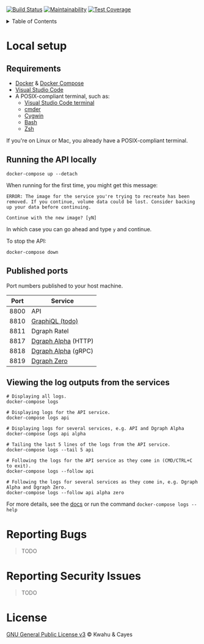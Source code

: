 [![Build Status](https://travis-ci.com/doraboateng/api.svg?branch=stable)](https://travis-ci.com/doraboateng/api)
[![Maintainability](https://api.codeclimate.com/v1/badges/eaf38d5d227bbeb85571/maintainability)](https://codeclimate.com/github/kwcay/boateng-api/maintainability)
[![Test Coverage](https://api.codeclimate.com/v1/badges/eaf38d5d227bbeb85571/test_coverage)](https://codeclimate.com/github/kwcay/boateng-api/test_coverage)

<details>
    <summary>Table of Contents</summary>

- [Local Setup](#local-setup)
    - [Requirements](#requirements)
    - [Running the API locally](#running-the-api-locally)
    - [Published Ports](#published-ports)
    - [Viewing the log outputs from the services](#viewing-the-log-outputs-from-the-services)
- [Reporting Bugs](#reporting-bugs)
- [Reporting Security Issues](#reporting-security-issues)
- [Contributing](https://github.com/kwcay/boateng-graph-service/blob/stable/docs/contributing.md)
- [Deploying](https://github.com/kwcay/boateng-graph-service/blob/stable/docs/deploying.md)
- [License](#license)

</details>

# Local setup

## Requirements

- [Docker](https://www.docker.com) & [Docker Compose](https://docs.docker.com/compose/install)
- [Visual Studio Code](https://code.visualstudio.com)
- A POSIX-compliant terminal, such as:
    - [Visual Studio Code terminal](https://code.visualstudio.com/docs/editor/integrated-terminal)
    - [cmder](https://cmder.net)
    - [Cygwin](https://www.cygwin.com)
    - [Bash](https://www.gnu.org/software/bash)
    - [Zsh](https://www.zsh.org)

If you're on Linux or Mac, you already have a POSIX-compliant terminal.

## Running the API locally

```shell
docker-compose up --detach
```

When running for the first time, you might get this message:

```
ERROR: The image for the service you're trying to recreate has been removed. If you continue, volume data could be lost. Consider backing up your data before continuing.

Continue with the new image? [yN]
```

In which case you can go ahead and type `y` and continue.

To stop the API:

```shell
docker-compose down
```

## Published ports

Port numbers published to your host machine.

| Port | Service |
| --- | --- |
| 8800 | API |
| 8810 | [GraphiQL (todo)](https://github.com/graphql/graphiql) |
| 8811 | Dgraph Ratel |
| 8817 | [Dgraph Alpha](https://dgraph.io/docs/deploy/#more-about-dgraph-alpha) (HTTP) |
| 8818 | [Dgraph Alpha](https://dgraph.io/docs/deploy/#more-about-dgraph-alpha) (gRPC) |
| 8819 | [Dgraph Zero](https://dgraph.io/docs/deploy/#more-about-dgraph-zero) |

## Viewing the log outputs from the services

```shell
# Displaying all logs.
docker-compose logs

# Displaying logs for the API service.
docker-compose logs api

# Displaying logs for several services, e.g. API and Dgraph Alpha
docker-compose logs api alpha

# Tailing the last 5 lines of the logs from the API service.
docker-compose logs --tail 5 api

# Following the logs for the API service as they come in (CMD/CTRL+C to exit).
docker-compose logs --follow api

# Following the logs for several services as they come in, e.g. Dgraph Alpha and Dgraph Zero.
docker-compose logs --follow api alpha zero
```

For more details, see the [docs](https://docs.docker.com/compose/reference/logs) or run the command `docker-compose logs --help`

# Reporting Bugs

>TODO

# Reporting Security Issues

>TODO

# License

[GNU General Public License v3](https://github.com/kwcay/boateng-graph-service/blob/stable/LICENSE) © Kwahu & Cayes
